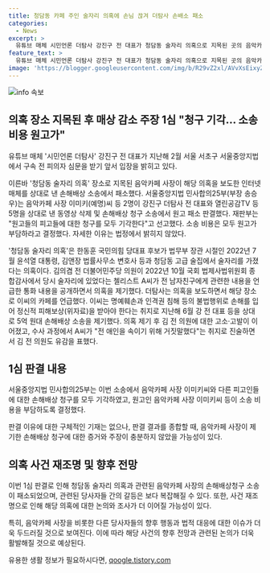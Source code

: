 ```yaml
---
title: 청담동 카페 주인 술자리 의혹에 손님 끊겨 더탐사 손배소 패소
categories:
  - News
excerpt: >
  유튜브 매체 시민언론 더탐사 강진구 전 대표가 청담동 술자리 의혹으로 지목된 곳의 음악카페 사장에 대한 손해배상 소송에서 패소하며 청구 기각 판결을 받았다. 이에 소송 비용 역시 원고가 부담하기로 결정되었으며, 해당 유형의 의혹은 김의겸 전 더불어민주당 의원과 관련하여 2022년에 제기된 것으로, A씨의 공개된 통화 내용 및 사건과 관련된 주장들이 소송 결과에 영향을 미쳤다.
feature_text: >
  유튜브 매체 시민언론 더탐사 강진구 전 대표가 청담동 술자리 의혹으로 지목된 곳의 음악카페 사장에 대한 손해배상 소송에서 패소하며 청구 기각 판결을 받았다. 이에 소송 비용 역시 원고가 부담하기로 결정되었으며, 해당 유형의 의혹은 김의겸 전 더불어민주당 의원과 관련하여 2022년에 제기된 것으로, A씨의 공개된 통화 내용 및 사건과 관련된 주장들이 소송 결과에 영향을 미쳤다.
image: 'https://blogger.googleusercontent.com/img/b/R29vZ2xl/AVvXsEixyZcFfHzMRdzZMjFBmAUKJYCLCGyLL1o632UiGVXcaFdKo_bkvkuCioo0uUKlGfBVcT3P84aROyZIXSBEx3Aw5nCQ3pTgDom1WDC4m8eifvWiAmWEEVb4x6G_l8C0QH225ldMjyaFvpxGEBGNO37VmDTDMHGhJPq73UglMfDca1-0aw/s1600/blogspot.png'
---
```


<p><img src="https://blogger.googleusercontent.com/img/b/R29vZ2xl/AVvXsEixyZcFfHzMRdzZMjFBmAUKJYCLCGyLL1o632UiGVXcaFdKo_bkvkuCioo0uUKlGfBVcT3P84aROyZIXSBEx3Aw5nCQ3pTgDom1WDC4m8eifvWiAmWEEVb4x6G_l8C0QH225ldMjyaFvpxGEBGNO37VmDTDMHGhJPq73UglMfDca1-0aw/s1600/blogspot.png" alt="info 속보" /></p>

<h2 data-ke-size="size26">의혹 장소 지목된 후 매상 감소 주장 1심 "청구 기각… 소송 비용 원고가" </h2>

<p data-ke-size="size16">유튜브 매체 '시민언론 더탐사' 강진구 전 대표가 지난해 2월 서울 서초구 서울중앙지법에서 구속 전 피의자 심문을 받기 앞서 입장을 밝히고 있다.</p>

<p data-ke-size="size16">이른바 '청담동 술자리 의혹' 장소로 지목된 음악카페 사장이 해당 의혹을 보도한 인터넷 매체를 상대로 낸 손해배상 소송에서 패소했다. 서울중앙지법 민사합의25부(부장 송승우)는 음악카페 사장 이미키(예명)씨 등 2명이 강진구 더탐사 전 대표와 열린공감TV 등 5명을 상대로 낸 동영상 삭제 및 손해배상 청구 소송에서 원고 패소 판결했다. 재판부는 "원고들의 피고들에 대한 청구를 모두 기각한다"고 선고했다. 소송 비용은 모두 원고가 부담하라고 결정했다. 자세한 이유는 법정에서 밝히지 않았다.</p>

<p data-ke-size="size16"> '청담동 술자리 의혹'은 한동훈 국민의힘 당대표 후보가 법무부 장관 시절인 2022년 7월 윤석열 대통령, 김앤장 법률사무소 변호사 등과 청담동 고급 술집에서 술자리를 가졌다는 의혹이다. 김의겸 전 더불어민주당 의원이 2022년 10월 국회 법제사법위원회 종합감사에서 당시 술자리에 있었다는 첼리스트 A씨가 전 남자친구에게 관련한 내용을 언급한 통화 내용을 공개하면서 의혹을 제기했다. 더탐사는 의혹을 보도하면서 해당 장소로 이씨의 카페를 언급했다. 이씨는 명예훼손과  인격권 침해 등의 불법행위로 손해를 입어 정신적 피해보상(위자료)을 받아야 한다는 취지로 지난해 6월 강 전 대표 등을 상대로 5억 원대 손해배상 소송을 제기했다. 의혹 제기 후 김 전 의원에 대한 고소·고발이 이어졌고, 수사 과정에서 A씨가 "전 애인을 속이기 위해 거짓말했다"는 취지로 진술하면서 김 전 의원도 유감을 표했다.</p>

<h2 data-ke-size="size26">1심 판결 내용</h2>

<p data-ke-size="size16">서울중앙지법 민사합의25부는 이번 소송에서 음악카페 사장 이미키씨와 다른 피고인들에 대한 손해배상 청구를 모두 기각하였고, 원고인 음악카페 사장 이미키씨 등이 소송 비용을 부담하도록 결정했다.</p>

<p data-ke-size="size16">판결 이유에 대한 구체적인 기재는 없으나, 판결 결과를 종합할 때, 음악카페 사장이 제기한 손해배상 청구에 대한 증거와 주장이 충분하지 않았을 가능성이 있다.</p>

<h2 data-ke-size="size26">의혹 사건 재조명 및 향후 전망</h2>

<p data-ke-size="size16">이번 1심 판결로 인해 청담동 술자리 의혹과 관련된 음악카페 사장의 손해배상청구 소송이 패소되었으며, 관련된 당사자들 간의 갈등은 보다 복잡해질 수 있다. 또한, 사건 재조명으로 인해 해당 의혹에 대한 논의와 조사가 더 이어질 가능성이 있다.</p>

<p data-ke-size="size16">특히, 음악카페 사장을 비롯한 다른 당사자들의 향후 행동과 법적 대응에 대한 이슈가 더욱 두드러질 것으로 보여진다. 이에 따라 해당 사건의 향후 전망과 관련된 논의가 더욱 활발해질 것으로 예상된다.</p>
유용한 생활 정보가 필요하시다면, <a href="https://qoogle.tistory.com" rel="dofollow">qoogle.tistory.com</a>


